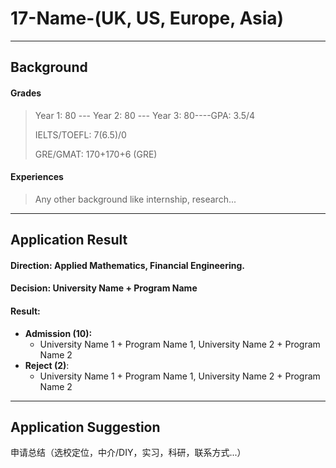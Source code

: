 # 17-Name-(UK, US, Europe, Asia)

***

## Background

#### Grades

> Year 1: 80 --- Year 2: 80 --- Year 3: 80----GPA: 3.5/4
>
> IELTS/TOEFL: 7(6.5)/0
>
> GRE/GMAT: 170+170+6 (GRE)

#### Experiences

> Any other background like internship, research...

------

## Application Result

#### Direction: Applied Mathematics, Financial Engineering.

#### Decision: University Name + Program Name

#### Result:

* **Admission \(10\):**
  * University Name 1 + Program Name 1, University Name 2 + Program Name 2
* **Reject \(2\)**:
  * University Name 1 + Program Name 1, University Name 2 + Program Name 2

------

## Application Suggestion

申请总结（选校定位，中介/DIY，实习，科研，联系方式...）

